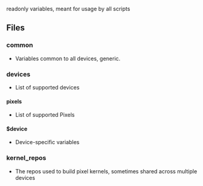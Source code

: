 readonly variables, meant for usage by all scripts

## Files

### common
* Variables common to all devices, generic.

### devices
* List of supported devices

#### pixels
* List of supported Pixels

#### $device
* Device-specific variables

### kernel_repos
* The repos used to build pixel kernels, sometimes shared across multiple devices
